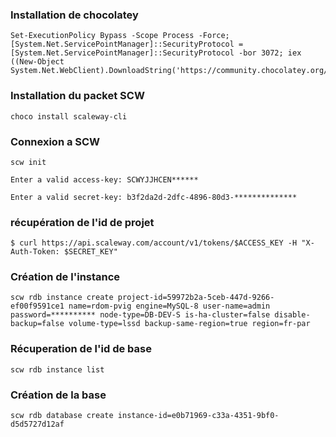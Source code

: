 ### Installation de chocolatey

```
Set-ExecutionPolicy Bypass -Scope Process -Force; [System.Net.ServicePointManager]::SecurityProtocol = [System.Net.ServicePointManager]::SecurityProtocol -bor 3072; iex ((New-Object System.Net.WebClient).DownloadString('https://community.chocolatey.org/install.ps1'))
```

### Installation du packet SCW
```
choco install scaleway-cli
```

### Connexion a SCW

```
scw init

Enter a valid access-key: SCWYJJHCEN******

Enter a valid secret-key: b3f2da2d-2dfc-4896-80d3-**************
```

### récupération de l'id de projet

```
$ curl https://api.scaleway.com/account/v1/tokens/$ACCESS_KEY -H "X-Auth-Token: $SECRET_KEY"
```

### Création de l'instance

```
scw rdb instance create project-id=59972b2a-5ceb-447d-9266-ef00f9591ce1 name=rdom-pvig engine=MySQL-8 user-name=admin password=********** node-type=DB-DEV-S is-ha-cluster=false disable-backup=false volume-type=lssd backup-same-region=true region=fr-par

```

### Récuperation de l'id de base

```
scw rdb instance list

```

### Création de la base

```
scw rdb database create instance-id=e0b71969-c33a-4351-9bf0-d5d5727d12af
```